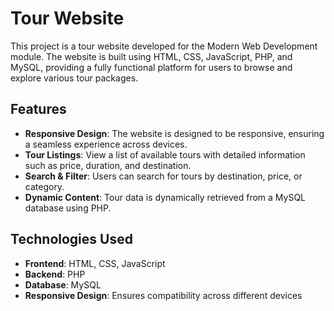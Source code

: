 # Tour Website

This project is a tour website developed for the Modern Web Development module. The website is built using HTML, CSS, JavaScript, PHP, and MySQL, providing a fully functional platform for users to browse and explore various tour packages.

## Features

- **Responsive Design**: The website is designed to be responsive, ensuring a seamless experience across devices.
- **Tour Listings**: View a list of available tours with detailed information such as price, duration, and destination.
- **Search & Filter**: Users can search for tours by destination, price, or category.
- **Dynamic Content**: Tour data is dynamically retrieved from a MySQL database using PHP.

## Technologies Used

- **Frontend**: HTML, CSS, JavaScript
- **Backend**: PHP
- **Database**: MySQL
- **Responsive Design**: Ensures compatibility across different devices
